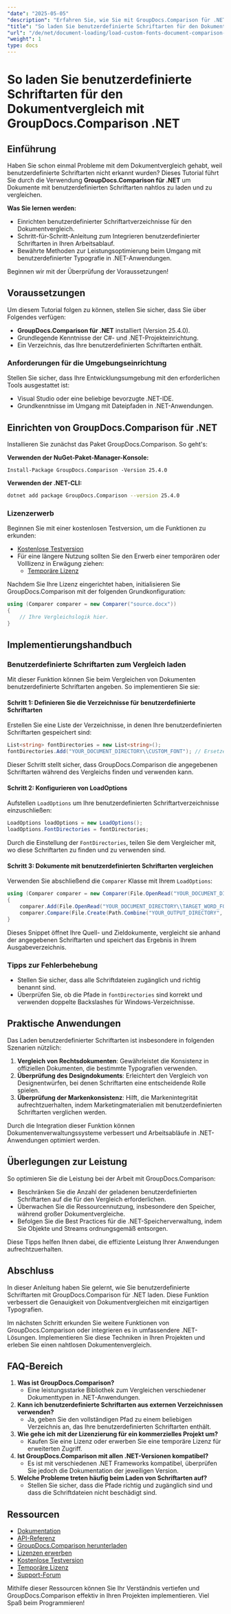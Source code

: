 ```yaml
---
"date": "2025-05-05"
"description": "Erfahren Sie, wie Sie mit GroupDocs.Comparison für .NET Dokumente mit benutzerdefinierten Schriftarten nahtlos laden und vergleichen. Folgen Sie den Schritt-für-Schritt-Anleitungen und bewährten Methoden."
"title": "So laden Sie benutzerdefinierte Schriftarten für den Dokumentvergleich mit GroupDocs.Comparison .NET"
"url": "/de/net/document-loading/load-custom-fonts-document-comparison-groupdocs-net/"
"weight": 1
type: docs
---
```

# So laden Sie benutzerdefinierte Schriftarten für den Dokumentvergleich mit GroupDocs.Comparison .NET

## Einführung

Haben Sie schon einmal Probleme mit dem Dokumentvergleich gehabt, weil benutzerdefinierte Schriftarten nicht erkannt wurden? Dieses Tutorial führt Sie durch die Verwendung **GroupDocs.Comparison für .NET** um Dokumente mit benutzerdefinierten Schriftarten nahtlos zu laden und zu vergleichen. 

**Was Sie lernen werden:**
- Einrichten benutzerdefinierter Schriftartverzeichnisse für den Dokumentvergleich.
- Schritt-für-Schritt-Anleitung zum Integrieren benutzerdefinierter Schriftarten in Ihren Arbeitsablauf.
- Bewährte Methoden zur Leistungsoptimierung beim Umgang mit benutzerdefinierter Typografie in .NET-Anwendungen.

Beginnen wir mit der Überprüfung der Voraussetzungen!

## Voraussetzungen

Um diesem Tutorial folgen zu können, stellen Sie sicher, dass Sie über Folgendes verfügen:

- **GroupDocs.Comparison für .NET** installiert (Version 25.4.0).
- Grundlegende Kenntnisse der C#- und .NET-Projekteinrichtung.
- Ein Verzeichnis, das Ihre benutzerdefinierten Schriftarten enthält.

### Anforderungen für die Umgebungseinrichtung
Stellen Sie sicher, dass Ihre Entwicklungsumgebung mit den erforderlichen Tools ausgestattet ist:
- Visual Studio oder eine beliebige bevorzugte .NET-IDE.
- Grundkenntnisse im Umgang mit Dateipfaden in .NET-Anwendungen.

## Einrichten von GroupDocs.Comparison für .NET

Installieren Sie zunächst das Paket GroupDocs.Comparison. So geht's:

**Verwenden der NuGet-Paket-Manager-Konsole:**

```shell
Install-Package GroupDocs.Comparison -Version 25.4.0
```

**Verwenden der .NET-CLI:**

```bash
dotnet add package GroupDocs.Comparison --version 25.4.0
```

### Lizenzerwerb

Beginnen Sie mit einer kostenlosen Testversion, um die Funktionen zu erkunden:
- [Kostenlose Testversion](https://releases.groupdocs.com/comparison/net/)
- Für eine längere Nutzung sollten Sie den Erwerb einer temporären oder Volllizenz in Erwägung ziehen:
  - [Temporäre Lizenz](https://purchase.groupdocs.com/temporary-license/)

Nachdem Sie Ihre Lizenz eingerichtet haben, initialisieren Sie GroupDocs.Comparison mit der folgenden Grundkonfiguration:

```csharp
using (Comparer comparer = new Comparer("source.docx"))
{
    // Ihre Vergleichslogik hier.
}
```

## Implementierungshandbuch

### Benutzerdefinierte Schriftarten zum Vergleich laden

Mit dieser Funktion können Sie beim Vergleichen von Dokumenten benutzerdefinierte Schriftarten angeben. So implementieren Sie sie:

#### Schritt 1: Definieren Sie die Verzeichnisse für benutzerdefinierte Schriftarten

Erstellen Sie eine Liste der Verzeichnisse, in denen Ihre benutzerdefinierten Schriftarten gespeichert sind:

```csharp
List<string> fontDirectories = new List<string>();
fontDirectories.Add("YOUR_DOCUMENT_DIRECTORY\\CUSTOM_FONT"); // Ersetzen Sie es durch den Verzeichnispfad Ihrer benutzerdefinierten Schriftart.
```

Dieser Schritt stellt sicher, dass GroupDocs.Comparison die angegebenen Schriftarten während des Vergleichs finden und verwenden kann.

#### Schritt 2: Konfigurieren von LoadOptions

Aufstellen `LoadOptions` um Ihre benutzerdefinierten Schriftartverzeichnisse einzuschließen:

```csharp
LoadOptions loadOptions = new LoadOptions();
loadOptions.FontDirectories = fontDirectories;
```

Durch die Einstellung der `FontDirectories`, teilen Sie dem Vergleicher mit, wo diese Schriftarten zu finden und zu verwenden sind.

#### Schritt 3: Dokumente mit benutzerdefinierten Schriftarten vergleichen

Verwenden Sie abschließend die `Comparer` Klasse mit Ihrem `LoadOptions`:

```csharp
using (Comparer comparer = new Comparer(File.OpenRead("YOUR_DOCUMENT_DIRECTORY\\SOURCE_WORD_FONT"), loadOptions))
{
    comparer.Add(File.OpenRead("YOUR_DOCUMENT_DIRECTORY\\TARGET_WORD_FONT"));
    comparer.Compare(File.Create(Path.Combine("YOUR_OUTPUT_DIRECTORY", "RESULT_WORD_FONT")));
}
```

Dieses Snippet öffnet Ihre Quell- und Zieldokumente, vergleicht sie anhand der angegebenen Schriftarten und speichert das Ergebnis in Ihrem Ausgabeverzeichnis.

### Tipps zur Fehlerbehebung

- Stellen Sie sicher, dass alle Schriftdateien zugänglich und richtig benannt sind.
- Überprüfen Sie, ob die Pfade in `fontDirectories` sind korrekt und verwenden doppelte Backslashes für Windows-Verzeichnisse.

## Praktische Anwendungen

Das Laden benutzerdefinierter Schriftarten ist insbesondere in folgenden Szenarien nützlich:

1. **Vergleich von Rechtsdokumenten**: Gewährleistet die Konsistenz in offiziellen Dokumenten, die bestimmte Typografien verwenden.
2. **Überprüfung des Designdokuments**: Erleichtert den Vergleich von Designentwürfen, bei denen Schriftarten eine entscheidende Rolle spielen.
3. **Überprüfung der Markenkonsistenz**: Hilft, die Markenintegrität aufrechtzuerhalten, indem Marketingmaterialien mit benutzerdefinierten Schriftarten verglichen werden.

Durch die Integration dieser Funktion können Dokumentenverwaltungssysteme verbessert und Arbeitsabläufe in .NET-Anwendungen optimiert werden.

## Überlegungen zur Leistung

So optimieren Sie die Leistung bei der Arbeit mit GroupDocs.Comparison:
- Beschränken Sie die Anzahl der geladenen benutzerdefinierten Schriftarten auf die für den Vergleich erforderlichen.
- Überwachen Sie die Ressourcennutzung, insbesondere den Speicher, während großer Dokumentvergleiche.
- Befolgen Sie die Best Practices für die .NET-Speicherverwaltung, indem Sie Objekte und Streams ordnungsgemäß entsorgen.

Diese Tipps helfen Ihnen dabei, die effiziente Leistung Ihrer Anwendungen aufrechtzuerhalten.

## Abschluss

In dieser Anleitung haben Sie gelernt, wie Sie benutzerdefinierte Schriftarten mit GroupDocs.Comparison für .NET laden. Diese Funktion verbessert die Genauigkeit von Dokumentvergleichen mit einzigartigen Typografien. 

Im nächsten Schritt erkunden Sie weitere Funktionen von GroupDocs.Comparison oder integrieren es in umfassendere .NET-Lösungen. Implementieren Sie diese Techniken in Ihren Projekten und erleben Sie einen nahtlosen Dokumentenvergleich.

## FAQ-Bereich

1. **Was ist GroupDocs.Comparison?**
   - Eine leistungsstarke Bibliothek zum Vergleichen verschiedener Dokumenttypen in .NET-Anwendungen.
2. **Kann ich benutzerdefinierte Schriftarten aus externen Verzeichnissen verwenden?**
   - Ja, geben Sie den vollständigen Pfad zu einem beliebigen Verzeichnis an, das Ihre benutzerdefinierten Schriftarten enthält.
3. **Wie gehe ich mit der Lizenzierung für ein kommerzielles Projekt um?**
   - Kaufen Sie eine Lizenz oder erwerben Sie eine temporäre Lizenz für erweiterten Zugriff.
4. **Ist GroupDocs.Comparison mit allen .NET-Versionen kompatibel?**
   - Es ist mit verschiedenen .NET Frameworks kompatibel, überprüfen Sie jedoch die Dokumentation der jeweiligen Version.
5. **Welche Probleme treten häufig beim Laden von Schriftarten auf?**
   - Stellen Sie sicher, dass die Pfade richtig und zugänglich sind und dass die Schriftdateien nicht beschädigt sind.

## Ressourcen
- [Dokumentation](https://docs.groupdocs.com/comparison/net/)
- [API-Referenz](https://reference.groupdocs.com/comparison/net/)
- [GroupDocs.Comparison herunterladen](https://releases.groupdocs.com/comparison/net/)
- [Lizenzen erwerben](https://purchase.groupdocs.com/buy)
- [Kostenlose Testversion](https://releases.groupdocs.com/comparison/net/)
- [Temporäre Lizenz](https://purchase.groupdocs.com/temporary-license/)
- [Support-Forum](https://forum.groupdocs.com/c/comparison/)

Mithilfe dieser Ressourcen können Sie Ihr Verständnis vertiefen und GroupDocs.Comparison effektiv in Ihren Projekten implementieren. Viel Spaß beim Programmieren!